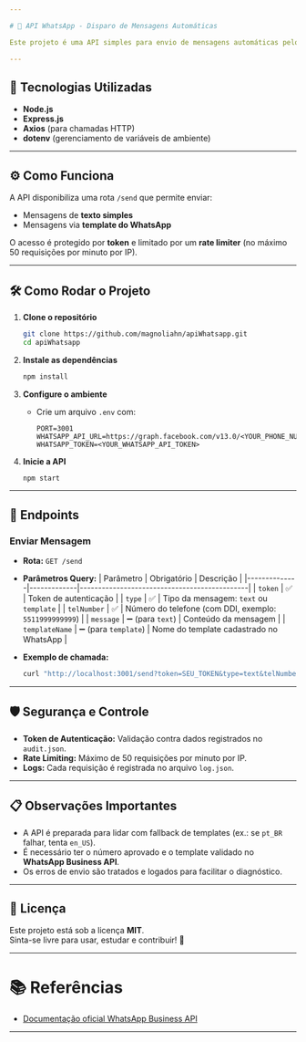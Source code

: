 ```yaml
---

# 📱 API WhatsApp - Disparo de Mensagens Automáticas

Este projeto é uma API simples para envio de mensagens automáticas pelo WhatsApp, ideal para integrações com sistemas que precisam se comunicar com usuários em tempo real.

---
```


## 🚀 Tecnologias Utilizadas
- **Node.js**  
- **Express.js**  
- **Axios** (para chamadas HTTP)  
- **dotenv** (gerenciamento de variáveis de ambiente)

---

## ⚙️ Como Funciona

A API disponibiliza uma rota `/send` que permite enviar:
- Mensagens de **texto simples**
- Mensagens via **template do WhatsApp**

O acesso é protegido por **token** e limitado por um **rate limiter** (no máximo 50 requisições por minuto por IP).

---

## 🛠️ Como Rodar o Projeto

1. **Clone o repositório**
   ```bash
   git clone https://github.com/magnoliahn/apiWhatsapp.git
   cd apiWhatsapp
   ```

2. **Instale as dependências**
   ```bash
   npm install
   ```

3. **Configure o ambiente**
   - Crie um arquivo `.env` com:
     ```env
     PORT=3001
     WHATSAPP_API_URL=https://graph.facebook.com/v13.0/<YOUR_PHONE_NUMBER_ID>/messages
     WHATSAPP_TOKEN=<YOUR_WHATSAPP_API_TOKEN>
     ```

4. **Inicie a API**
   ```bash
   npm start
   ```

---

## 📨 Endpoints

### Enviar Mensagem

- **Rota:** `GET /send`
- **Parâmetros Query:**
  | Parâmetro    | Obrigatório | Descrição                                    |
  |--------------|-------------|----------------------------------------------|
  | `token`      | ✅           | Token de autenticação                       |
  | `type`       | ✅           | Tipo da mensagem: `text` ou `template`       |
  | `telNumber`  | ✅           | Número do telefone (com DDI, exemplo: `5511999999999`) |
  | `message`    | ➖ (para `text`) | Conteúdo da mensagem                       |
  | `templateName` | ➖ (para `template`) | Nome do template cadastrado no WhatsApp |

- **Exemplo de chamada:**
  ```bash
  curl "http://localhost:3001/send?token=SEU_TOKEN&type=text&telNumber=5511999999999&message=Olá%20Mundo"
  ```

---

## 🛡️ Segurança e Controle

- **Token de Autenticação:** Validação contra dados registrados no `audit.json`.
- **Rate Limiting:** Máximo de 50 requisições por minuto por IP.
- **Logs:** Cada requisição é registrada no arquivo `log.json`.

---

## 📋 Observações Importantes
- A API é preparada para lidar com fallback de templates (ex.: se `pt_BR` falhar, tenta `en_US`).
- É necessário ter o número aprovado e o template validado no **WhatsApp Business API**.
- Os erros de envio são tratados e logados para facilitar o diagnóstico.

---

## 📝 Licença

Este projeto está sob a licença **MIT**.  
Sinta-se livre para usar, estudar e contribuir! 🚀

---

# 📚 Referências
- [Documentação oficial WhatsApp Business API](https://developers.facebook.com/docs/whatsapp)

---
